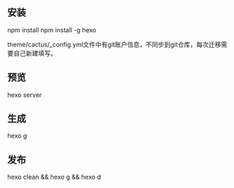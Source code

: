 ## 安装
npm install
npm install -g hexo

theme/cactus/_config.yml文件中有git账户信息，不同步到git仓库，每次迁移需要自己新建填写。

## 预览
hexo server

## 生成
hexo g

## 发布
hexo clean && hexo g && hexo d